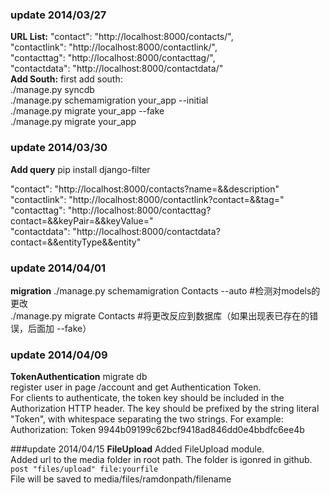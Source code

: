<h3>update 2014/03/27</h3>
<b>URL List:</b>
"contact": "http://localhost:8000/contacts/", <br>
"contactlink": "http://localhost:8000/contactlink/",<br> 
"contacttag": "http://localhost:8000/contacttag/", <br>
"contactdata": "http://localhost:8000/contactdata/"<br>
<b>Add South:</b>
first add south:<br>
./manage.py syncdb<br>
./manage.py schemamigration your_app --initial<br>
./manage.py migrate your_app --fake<br>
./manage.py migrate your_app<br>

<h3>update 2014/03/30</h3>
<b>Add query</b>
pip install django-filter<br>

"contact": "http://localhost:8000/contacts?name=&&description"<br>
"contactlink": "http://localhost:8000/contactlink?contact=&&tag="<br> 
"contacttag": "http://localhost:8000/contacttag?contact=&&keyPair=&&keyValue=" <br>
"contactdata": "http://localhost:8000/contactdata?contact=&&entityType&&entity"<br>

<h3>update 2014/04/01</h3>
<b>migration</b>
./manage.py schemamigration Contacts --auto #检测对models的更改<br>
./manage.py migrate Contacts #将更改反应到数据库（如果出现表已存在的错误，后面加 --fake）<br>

<h3>update 2014/04/09</h3>
<b>TokenAuthentication</b>
migrate db<br>
register user in page /account and get Authentication Token.<br>
For clients to authenticate, the token key should be included in the Authorization HTTP header. The key should be prefixed by the string literal "Token", with whitespace separating the two strings. For example:<br>
Authorization: Token 9944b09199c62bcf9418ad846dd0e4bbdfc6ee4b

###update 2014/04/15
**FileUpload**
Added FileUpload module.  
Added url to the media folder in root path. The folder is igonred in github.  
```post "files/upload" file:yourfile```  
File will be saved to media/files/ramdonpath/filename  
